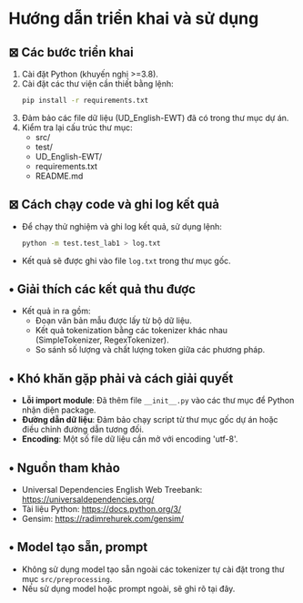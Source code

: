 # Hướng dẫn triển khai và sử dụng

## ⊠ Các bước triển khai
1. Cài đặt Python (khuyến nghị >=3.8).
2. Cài đặt các thư viện cần thiết bằng lệnh:
   ```bash
   pip install -r requirements.txt
   ```
3. Đảm bảo các file dữ liệu (UD_English-EWT) đã có trong thư mục dự án.
4. Kiểm tra lại cấu trúc thư mục:
   - src/
   - test/
   - UD_English-EWT/
   - requirements.txt
   - README.md

## ⊠ Cách chạy code và ghi log kết quả
- Để chạy thử nghiệm và ghi log kết quả, sử dụng lệnh:
  ```bash
  python -m test.test_lab1 > log.txt
  ```
- Kết quả sẽ được ghi vào file `log.txt` trong thư mục gốc.

## • Giải thích các kết quả thu được
- Kết quả in ra gồm:
  - Đoạn văn bản mẫu được lấy từ bộ dữ liệu.
  - Kết quả tokenization bằng các tokenizer khác nhau (SimpleTokenizer, RegexTokenizer).
  - So sánh số lượng và chất lượng token giữa các phương pháp.

## • Khó khăn gặp phải và cách giải quyết
- **Lỗi import module**: Đã thêm file `__init__.py` vào các thư mục để Python nhận diện package.
- **Đường dẫn dữ liệu**: Đảm bảo chạy script từ thư mục gốc dự án hoặc điều chỉnh đường dẫn tương đối.
- **Encoding**: Một số file dữ liệu cần mở với encoding 'utf-8'.

## • Nguồn tham khảo
- Universal Dependencies English Web Treebank: https://universaldependencies.org/
- Tài liệu Python: https://docs.python.org/3/
- Gensim: https://radimrehurek.com/gensim/

## • Model tạo sẵn, prompt
- Không sử dụng model tạo sẵn ngoài các tokenizer tự cài đặt trong thư mục `src/preprocessing`.
- Nếu sử dụng model hoặc prompt ngoài, sẽ ghi rõ tại đây.
